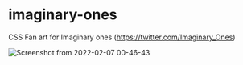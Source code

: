 # imaginary-ones

CSS Fan art for Imaginary ones (https://twitter.com/Imaginary_Ones)

![Screenshot from 2022-02-07 00-46-43](https://user-images.githubusercontent.com/97430630/152702749-b4cce93d-6625-492b-99d8-44508709245a.png)

